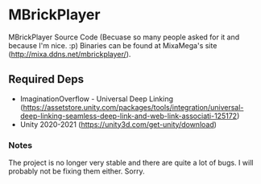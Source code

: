 # MBrickPlayer
 MBrickPlayer Source Code (Becuase so many people asked for it and because I'm nice. :p)
 Binaries can be found at MixaMega's site (http://mixa.ddns.net/mbrickplayer/).

## Required Deps
 * ImaginationOverflow - Universal Deep Linking (https://assetstore.unity.com/packages/tools/integration/universal-deep-linking-seamless-deep-link-and-web-link-associati-125172)
 * Unity 2020-2021 (https://unity3d.com/get-unity/download)

### Notes
 The project is no longer very stable and there are quite a lot of bugs. I will probably not be fixing them either. Sorry.
 